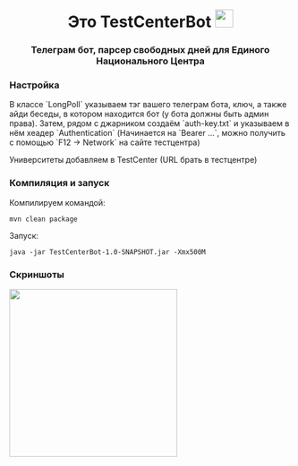<h1 align="center">Это <a target="_blank">TestCenterBot</a> 
<img src="https://github.com/blackcater/blackcater/raw/main/images/Hi.gif" height="32"/></h1>
<h3 align="center">Телеграм бот, парсер свободных дней для Единого Национального Центра</h3>

<h3>Настройка</h3>
В классе `LongPoll` указываем тэг вашего телеграм бота, ключ, а также айди беседы, в котором находится бот (у бота должны быть админ права).
Затем, рядом с джарником создаём `auth-key.txt` и указываем в нём хеадер `Authentication` (Начинается на `Bearer ...`, можно получить с помощью `F12 -> Network` на сайте тестцентра)

Университеты добавляем в TestCenter (URL брать в тестцентре)

<h3>Компиляция и запуск</h3>

Компилируем командой:
```
mvn clean package
```

Запуск:
```
java -jar TestCenterBot-1.0-SNAPSHOT.jar -Xmx500M
```

<h3>Скриншоты</h3>

<img src="https://github.com/xflyiwnl/TestCenterBot/assets/108489760/ef88f0f5-7042-4da3-ab00-7187c5138298" height="auto" width="300"/></h1>
